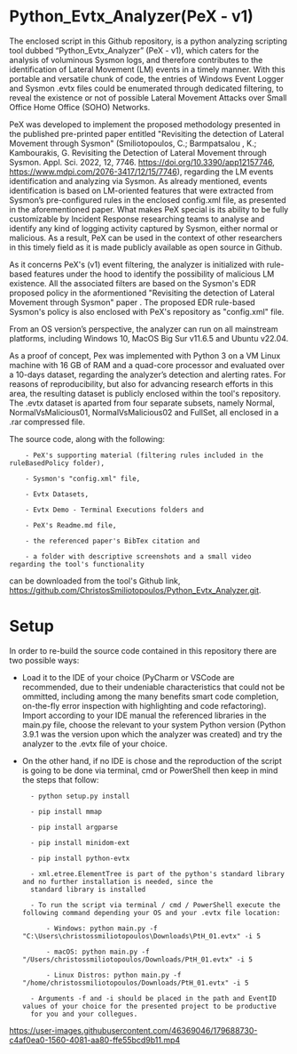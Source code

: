 # Python_Evtx_Analyzer(PeX - v1)

The enclosed script in this Github repository, is a python analyzing scripting tool dubbed “Python_Evtx_Analyzer” (PeX - v1), which caters for the analysis of voluminous Sysmon logs, and therefore contributes to the identification of Lateral Movement (LM) events in a timely manner. With this portable and versatile chunk of code, the entries of Windows Event Logger and Sysmon .evtx files could be enumerated through dedicated filtering, to reveal the existence or not of possible Lateral Movement Attacks over Small Office Home Office (SOHO) Networks.

PeX was developed to implement the proposed methodology presented in the published pre-printed paper entitled "Revisiting the detection of Lateral Movement through Sysmon" (Smiliotopoulos, C.; Barmpatsalou , K.; Kambourakis, G. Revisiting the Detection of Lateral Movement through Sysmon. Appl. Sci. 2022, 12, 7746. https://doi.org/10.3390/app12157746, https://www.mdpi.com/2076-3417/12/15/7746), regarding the LM events identification and analyzing via Sysmon. As already mentioned, events identification is based on LM-oriented features that were extracted from Sysmon’s pre-configured rules in the enclosed config.xml file, as presented in the aforementioned paper. What makes PeX special is its ability to be fully customizable by Incident Response researching teams to analyse and identify any kind of logging activity captured by Sysmon, either normal or malicious. As a result, PeX can be used in the context of other researchers in this timely field as it is made publicly available as open source in Github.

As it concerns PeX's (v1) event filtering, the analyzer is initialized with rule-based features under the hood to identify the possibility of malicious LM existence. All the associated filters are based on the Sysmon's EDR proposed policy in the aformentioned "Revisiting the detection of Lateral Movement through Sysmon" paper . The proposed EDR rule-based Sysmon's policy is also enclosed with PeX's repository as "config.xml" file. 

From an OS version’s perspective, the analyzer can run on all mainstream platforms, including Windows 10, MacOS Big Sur v11.6.5 and Ubuntu v22.04.

As a proof of concept, Pex was implemented with Python 3 on a VM Linux machine with 16 GB of RAM and a quad-core processor and evaluated over a 10-days dataset, regarding the analyzer’s detection and alerting rates. For reasons of reproducibility, but also for advancing research efforts in this area, the resulting dataset is publicly enclosed within the tool's repository. The .evtx dataset is aparted from four separate subsets, namely Normal, NormalVsMalicious01, NormalVsMalicious02 and FullSet, all enclosed in a .rar compressed file. 

The source code, along with the following: 

		- PeX's supporting material (filtering rules included in the ruleBasedPolicy folder), 
		
		- Sysmon's "config.xml" file, 
		
		- Evtx Datasets, 
		
		- Evtx Demo - Terminal Executions folders and 
		
		- PeX's Readme.md file,

		- the referenced paper's BibTex citation and 

		- a folder with descriptive screenshots and a small video regarding the tool's functionality

can be downloaded from the tool's Github link, https://github.com/ChristosSmiliotopoulos/Python_Evtx_Analyzer.git.

# Setup 

In order to re-build the source code contained in this repository there are two possible ways:

- Load it to the IDE of your choice (PyCharm or VSCode are recommended, due to their undeniable characteristics that could not be
ommitted, including among the many benefits smart code completion, on-the-fly error inspection with highlighting and 
code refactoring). Import according to your IDE manual the referenced libraries in the main.py file, choose the relevant
to your system Python version (Python 3.9.1 was the version upon which the analyzer was created) and try the analyzer to the 
.evtx file of your choice.

- On the other hand, if no IDE is chose and the reproduction of the script is going to be done via terminal, cmd or 
PowerShell then keep in mind the steps that follow:
		
		- python setup.py install
		
		- pip install mmap
		
		- pip install argparse
				
		- pip install minidom-ext
		
		- pip install python-evtx
		
		- xml.etree.ElementTree is part of the python's standard library and no further installation is needed, since the 
		standard library is installed
		
		- To run the script via terminal / cmd / PowerShell execute the following command depending your OS and your .evtx file location:
		
			- Windows: python main.py -f "C:\Users\christossmiliotopoulos\Downloads\PtH_01.evtx" -i 5
			
			- macOS: python main.py -f "/Users/christossmiliotopoulos/Downloads/PtH_01.evtx" -i 5
			
			- Linux Distros: python main.py -f "/home/christossmiliotopoulos/Downloads/PtH_01.evtx" -i 5
			
		- Arguments -f and -i should be placed in the path and EventID values of your choice for the presented project to be productive 
		for you and your collegues. 


https://user-images.githubusercontent.com/46369046/179688730-c4af0ea0-1560-4081-aa80-ffe55bcd9b11.mp4
